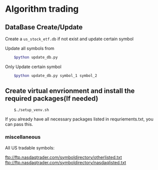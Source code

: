 # Algorithm trading 




## DataBase Create/Update
Create a `us_stock_etf.db` if not exist and update certain symbol

Update all symbols from 
```bash
    $python update_db.py
```
Only Update certain symbol
```bash
    $python update_db.py symbol_1 symbol_2
```



## Create virtual envrionment and install the required packages(If needed)

```bash 
    $./setup_venv.sh
```
If you already have all necessary packages listed in requriements.txt, you can pass this.


### miscellaneous

All US tradable symbols:

ftp://ftp.nasdaqtrader.com/symboldirectory/otherlisted.txt
ftp://ftp.nasdaqtrader.com/symboldirectory/nasdaqlisted.txt